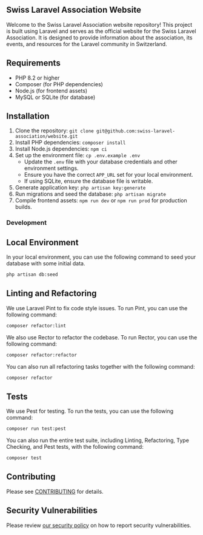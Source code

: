 ## Swiss Laravel Association Website

Welcome to the Swiss Laravel Association website repository! This project is built using Laravel and serves as the official website for the Swiss Laravel Association. It is designed to provide information about the association, its events, and resources for the Laravel community in Switzerland.

## Requirements

- PHP 8.2 or higher
- Composer (for PHP dependencies)
- Node.js (for frontend assets)
- MySQL or SQLite (for database)

## Installation

1. Clone the repository: `git clone git@github.com:swiss-laravel-association/website.git`
2. Install PHP dependencies: `composer install`
3. Install Node.js dependencies: `npm ci`
4. Set up the environment file: `cp .env.example .env`
   - Update the `.env` file with your database credentials and other environment settings.
   - Ensure you have the correct `APP_URL` set for your local environment.
   - If using SQLite, ensure the database file is writable.
5. Generate application key: `php artisan key:generate`
6. Run migrations and seed the database: `php artisan migrate`
7. Compile frontend assets: `npm run dev` or `npm run prod` for production builds.

### Development

## Local Environment

In your local environment, you can use the following command to seed your database with some initial data.

```bash
php artisan db:seed
```


## Linting and Refactoring

We use Laravel Pint to fix code style issues. To run Pint, you can use the following command:

```bash
composer refactor:lint
```

We also use Rector to refactor the codebase. To run Rector, you can use the following command:

```bash
composer refactor:refactor
```

You can also run all refactoring tasks together with the following command:

```bash
composer refactor
```

## Tests

We use Pest for testing. To run the tests, you can use the following command:

```bash
composer run test:pest
```

You can also run the entire test suite, including Linting, Refactoring, Type Checking, and Pest tests, with the following command:

```bash
composer test
```

## Contributing

Please see [CONTRIBUTING](CONTRIBUTING.md) for details.

## Security Vulnerabilities
Please review [our security policy](https://github.com/swiss-laravel-association/website/security/policy) on how to report security vulnerabilities.
